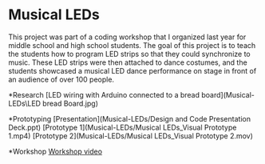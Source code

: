 # Musical LEDs

This project was part of a coding workshop that I organized last year for middle school and high school students. The goal of this project is to teach the students how to program LED strips so that they could synchronize to music. These LED strips were then attached to dance costumes, and the students showcased a musical LED dance performance on stage in front of an audience of over 100 people.
  
*Research
[LED wiring with Arduino connected to a bread board](Musical-LEDs\LED bread Board.jpg)

*Prototyping
[Presentation](Musical-LEDs/Design and Code Presentation Deck.ppt)
[Prototype 1](Musical-LEDs/Musical LEDs_Visual Prototype 1.mp4)
[Prototype 2](Musical-LEDs/Musical LEDs_Visual Prototype 2.mov)

*Workshop
[Workshop video](https://youtu.be/rfhRKKA4tng)

